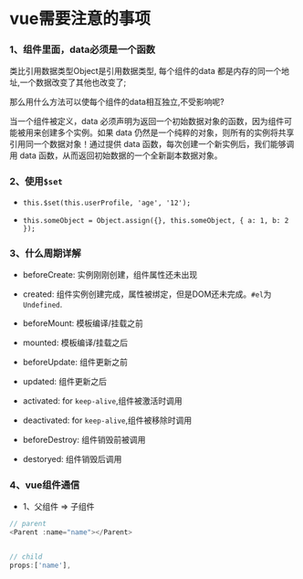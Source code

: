 # vue需要注意的事项

### 1、组件里面，data必须是一个函数

类比引用数据类型Object是引用数据类型, 每个组件的data 都是内存的同一个地址,一个数据改变了其他也改变了;

那么用什么方法可以使每个组件的data相互独立,不受影响呢?

当一个组件被定义，data 必须声明为返回一个初始数据对象的函数，因为组件可能被用来创建多个实例。如果 data 仍然是一个纯粹的对象，则所有的实例将共享引用同一个数据对象！通过提供 data 函数，每次创建一个新实例后，我们能够调用 data 函数，从而返回初始数据的一个全新副本数据对象。

### 2、使用`$set`

* `this.$set(this.userProfile, 'age', '12');`

* `this.someObject = Object.assign({}, this.someObject, { a: 1, b: 2 });`

### 3、什么周期详解

* beforeCreate: 实例刚刚创建，组件属性还未出现

* created: 组件实例创建完成，属性被绑定，但是DOM还未完成。`#el`为`Undefined`.

* beforeMount: 模板编译/挂载之前

* mounted: 模板编译/挂载之后

* beforeUpdate: 组件更新之前

* updated: 组件更新之后

* activated: for `keep-alive`,组件被激活时调用

* deactivated: for `keep-alive`,组件被移除时调用

* beforeDestroy: 组件销毁前被调用

* destoryed: 组件销毁后调用

### 4、vue组件通信

* 1、父组件 => 子组件

```js
// parent
<Parent :name="name"></Parent>


// child 
props:['name'],
```


